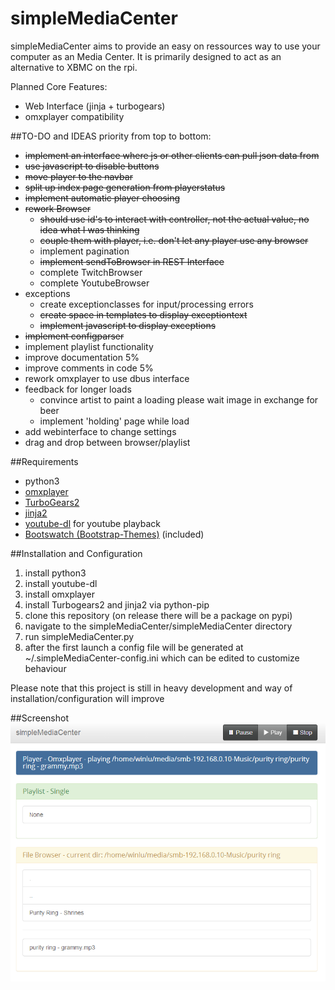 simpleMediaCenter
=================

simpleMediaCenter aims to provide an easy on ressources way to use your computer as an Media Center. It is primarily designed to act as an alternative to XBMC on the rpi. 

Planned Core Features:
+ Web Interface (jinja + turbogears)
+ omxplayer compatibility

##TO-DO and IDEAS
priority from top to bottom:
+ ~~implement an interface where js or other clients can pull json data from~~
+ ~~use javascript to disable buttons~~
+ ~~move player to the navbar~~
+ ~~split up index page generation from playerstatus~~
+ ~~implement automatic player choosing~~
+ ~~rework Browser~~
   + ~~should use id's to interact with controller, not the actual value, no idea what I was thinking~~
   + ~~couple them with player, i.e. don't let any player use any browser~~
   + implement pagination
   + ~~implement sendToBrowser in REST Interface~~
   + complete TwitchBrowser
   + complete YoutubeBrowser
+ exceptions
   + create exceptionclasses for input/processing errors
   + ~~create space in templates to display exceptiontext~~
   + ~~implement javascript to display exceptions~~
+ ~~implement configparser~~
+ implement playlist functionality
+ improve documentation 5%
+ improve comments in code 5%
+ rework omxplayer to use dbus interface
+ feedback for longer loads
   + convince artist to paint a loading please wait image in exchange for beer
   + implement 'holding' page while load
+ add webinterface to change settings
+ drag and drop between browser/playlist

##Requirements
+ python3
+ [omxplayer](http://omxplayer.sconde.net/)
+ [TurboGears2](http://turbogears.org/)
+ [jinja2](http://jinja.pocoo.org/)
+ [youtube-dl](https://github.com/rg3/youtube-dl)
    for youtube playback
+ [Bootswatch (Bootstrap-Themes)](https://github.com/thomaspark/bootswatch) (included)

##Installation and Configuration
1. install python3
2. install youtube-dl
3. install omxplayer
4. install Turbogears2 and jinja2 via python-pip
5. clone this repository (on release there will be a package on pypi)
6. navigate to the simpleMediaCenter/simpleMediaCenter directory
7. run simpleMediaCenter.py
8. after the first launch a config file will be generated at ~/.simpleMediaCenter-config.ini which can be edited to customize behaviour

Please note that this project is still in heavy development and way of installation/configuration will improve

##Screenshot
![index Screenshot V0.4](./docs/simpleMediaServer_v0_4.PNG)


 
